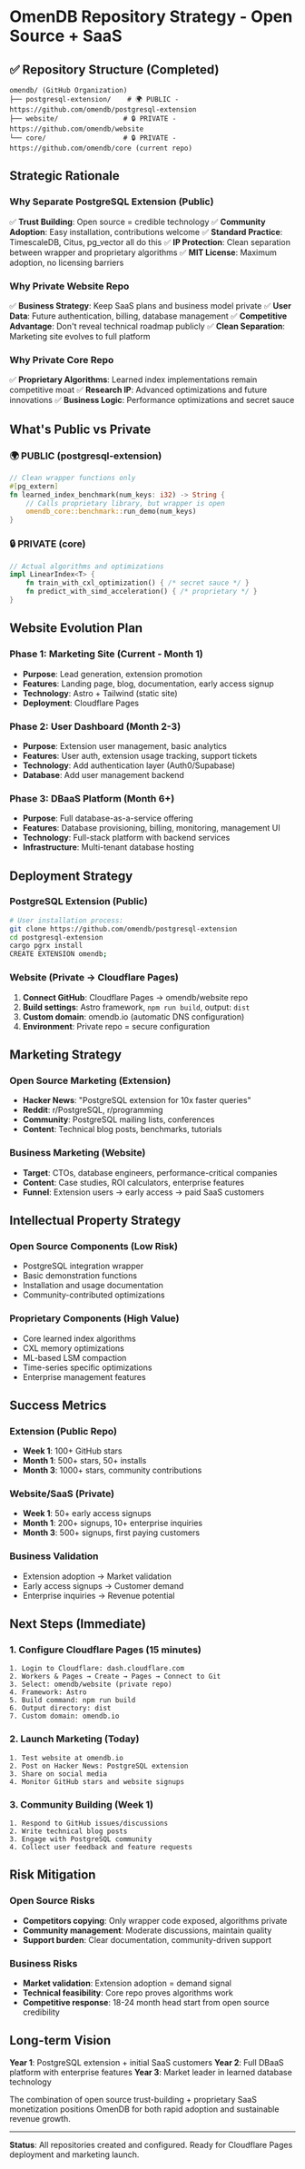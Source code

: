 # OmenDB Repository Strategy - Open Source + SaaS

## ✅ Repository Structure (Completed)

```
omendb/ (GitHub Organization)
├── postgresql-extension/    # 🌍 PUBLIC - https://github.com/omendb/postgresql-extension
├── website/                # 🔒 PRIVATE - https://github.com/omendb/website
└── core/                   # 🔒 PRIVATE - https://github.com/omendb/core (current repo)
```

## Strategic Rationale

### Why Separate PostgreSQL Extension (Public)
✅ **Trust Building**: Open source = credible technology
✅ **Community Adoption**: Easy installation, contributions welcome
✅ **Standard Practice**: TimescaleDB, Citus, pg_vector all do this
✅ **IP Protection**: Clean separation between wrapper and proprietary algorithms
✅ **MIT License**: Maximum adoption, no licensing barriers

### Why Private Website Repo
✅ **Business Strategy**: Keep SaaS plans and business model private
✅ **User Data**: Future authentication, billing, database management
✅ **Competitive Advantage**: Don't reveal technical roadmap publicly
✅ **Clean Separation**: Marketing site evolves to full platform

### Why Private Core Repo
✅ **Proprietary Algorithms**: Learned index implementations remain competitive moat
✅ **Research IP**: Advanced optimizations and future innovations
✅ **Business Logic**: Performance optimizations and secret sauce

## What's Public vs Private

### 🌍 PUBLIC (postgresql-extension)
```rust
// Clean wrapper functions only
#[pg_extern]
fn learned_index_benchmark(num_keys: i32) -> String {
    // Calls proprietary library, but wrapper is open
    omendb_core::benchmark::run_demo(num_keys)
}
```

### 🔒 PRIVATE (core)
```rust
// Actual algorithms and optimizations
impl LinearIndex<T> {
    fn train_with_cxl_optimization() { /* secret sauce */ }
    fn predict_with_simd_acceleration() { /* proprietary */ }
}
```

## Website Evolution Plan

### Phase 1: Marketing Site (Current - Month 1)
- **Purpose**: Lead generation, extension promotion
- **Features**: Landing page, blog, documentation, early access signup
- **Technology**: Astro + Tailwind (static site)
- **Deployment**: Cloudflare Pages

### Phase 2: User Dashboard (Month 2-3)
- **Purpose**: Extension user management, basic analytics
- **Features**: User auth, extension usage tracking, support tickets
- **Technology**: Add authentication layer (Auth0/Supabase)
- **Database**: Add user management backend

### Phase 3: DBaaS Platform (Month 6+)
- **Purpose**: Full database-as-a-service offering
- **Features**: Database provisioning, billing, monitoring, management UI
- **Technology**: Full-stack platform with backend services
- **Infrastructure**: Multi-tenant database hosting

## Deployment Strategy

### PostgreSQL Extension (Public)
```bash
# User installation process:
git clone https://github.com/omendb/postgresql-extension
cd postgresql-extension
cargo pgrx install
CREATE EXTENSION omendb;
```

### Website (Private → Cloudflare Pages)
1. **Connect GitHub**: Cloudflare Pages → omendb/website repo
2. **Build settings**: Astro framework, `npm run build`, output: `dist`
3. **Custom domain**: omendb.io (automatic DNS configuration)
4. **Environment**: Private repo = secure configuration

## Marketing Strategy

### Open Source Marketing (Extension)
- **Hacker News**: "PostgreSQL extension for 10x faster queries"
- **Reddit**: r/PostgreSQL, r/programming
- **Community**: PostgreSQL mailing lists, conferences
- **Content**: Technical blog posts, benchmarks, tutorials

### Business Marketing (Website)
- **Target**: CTOs, database engineers, performance-critical companies
- **Content**: Case studies, ROI calculators, enterprise features
- **Funnel**: Extension users → early access → paid SaaS customers

## Intellectual Property Strategy

### Open Source Components (Low Risk)
- PostgreSQL integration wrapper
- Basic demonstration functions
- Installation and usage documentation
- Community-contributed optimizations

### Proprietary Components (High Value)
- Core learned index algorithms
- CXL memory optimizations
- ML-based LSM compaction
- Time-series specific optimizations
- Enterprise management features

## Success Metrics

### Extension (Public Repo)
- **Week 1**: 100+ GitHub stars
- **Month 1**: 500+ stars, 50+ installs
- **Month 3**: 1000+ stars, community contributions

### Website/SaaS (Private)
- **Week 1**: 50+ early access signups
- **Month 1**: 200+ signups, 10+ enterprise inquiries
- **Month 3**: 500+ signups, first paying customers

### Business Validation
- Extension adoption → Market validation
- Early access signups → Customer demand
- Enterprise inquiries → Revenue potential

## Next Steps (Immediate)

### 1. Configure Cloudflare Pages (15 minutes)
```
1. Login to Cloudflare: dash.cloudflare.com
2. Workers & Pages → Create → Pages → Connect to Git
3. Select: omendb/website (private repo)
4. Framework: Astro
5. Build command: npm run build
6. Output directory: dist
7. Custom domain: omendb.io
```

### 2. Launch Marketing (Today)
```
1. Test website at omendb.io
2. Post on Hacker News: PostgreSQL extension
3. Share on social media
4. Monitor GitHub stars and website signups
```

### 3. Community Building (Week 1)
```
1. Respond to GitHub issues/discussions
2. Write technical blog posts
3. Engage with PostgreSQL community
4. Collect user feedback and feature requests
```

## Risk Mitigation

### Open Source Risks
- **Competitors copying**: Only wrapper code exposed, algorithms private
- **Community management**: Moderate discussions, maintain quality
- **Support burden**: Clear documentation, community-driven support

### Business Risks
- **Market validation**: Extension adoption = demand signal
- **Technical feasibility**: Core repo proves algorithms work
- **Competitive response**: 18-24 month head start from open source credibility

## Long-term Vision

**Year 1**: PostgreSQL extension + initial SaaS customers
**Year 2**: Full DBaaS platform with enterprise features
**Year 3**: Market leader in learned database technology

The combination of open source trust-building + proprietary SaaS monetization positions OmenDB for both rapid adoption and sustainable revenue growth.

---

**Status**: All repositories created and configured. Ready for Cloudflare Pages deployment and marketing launch.